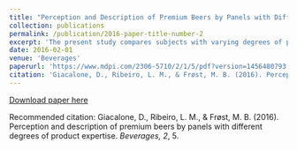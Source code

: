 ```yaml
---
title: "Perception and Description of Premium Beers by Panels with Different Degrees of Product Expertise"
collection: publications
permalink: /publication/2016-paper-title-number-2
excerpt: 'The present study compares subjects with varying degrees of product expertise with regards to their ability to provide a sensory profile of beverages. Eight premium beers were evaluated by three different panels using a Napping® test, followed by a descriptive task. Two panels were constituted of consumers, classified according to their self-assessed product expertise into “Novices” (N = 14) and “Enthusiasts” (N = 26). The sensory panel at a large brewery, and a group of master brewers constituted the third panel (“Experts”, N = 15).'
date: 2016-02-01
venue: 'Beverages'
paperurl: 'https://www.mdpi.com/2306-5710/2/1/5/pdf?version=1456480793'
citation: 'Giacalone, D., Ribeiro, L. M., & Frøst, M. B. (2016). Perception and description of premium beers by panels with different degrees of product expertise. <i>Beverages, 2</i>, 5.'
---
```


[Download paper here](https://www.mdpi.com/2306-5710/2/1/5/pdf?version=1456480793)

Recommended citation: Giacalone, D., Ribeiro, L. M., & Frøst, M. B. (2016). Perception and description of premium beers by panels with different degrees of product expertise. <i>Beverages, 2</i>, 5.
